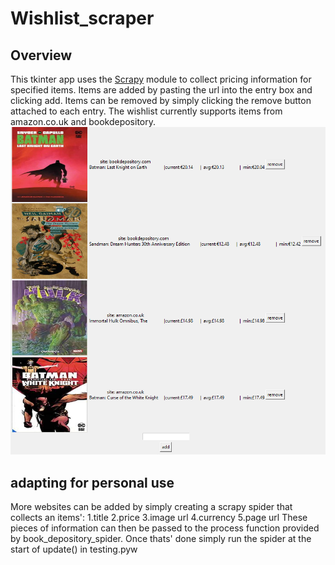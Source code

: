 # Wishlist_scraper

## Overview
This tkinter app uses the [Scrapy](https://scrapy.org/) module to collect pricing information for specified items.
Items are added by pasting the url into the entry box and clicking add.
Items can be removed by simply clicking the remove button attached to each entry.
The wishlist currently supports items from amazon.co.uk and bookdepository.
![image](wishlist.PNG)
## adapting for personal use
More websites can be added by simply creating a scrapy spider that collects an items':
1.title
2.price
3.image url
4.currency
5.page url
These pieces of information can then be passed to the process function provided by book_depository_spider.
Once thats' done simply run the spider at the start of update() in testing.pyw
